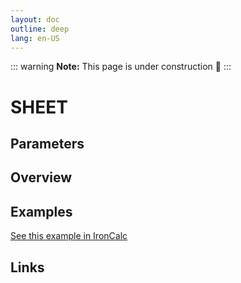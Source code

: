 ```yaml
---
layout: doc
outline: deep
lang: en-US
---
```


::: warning
**Note:** This page is under construction 🚧
:::

# SHEET

## Parameters

## Overview

## Examples

[See this example in IronCalc](https://app.ironcalc.com/?filename=sheet)

## Links